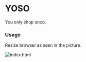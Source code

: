 # YOSO
You only shop once.

### Usage
Resize browser as seen in the picture.

![index.html](https://raw2.github.com/albert-ke/YOSO/master/misc/example.png "index.html")
